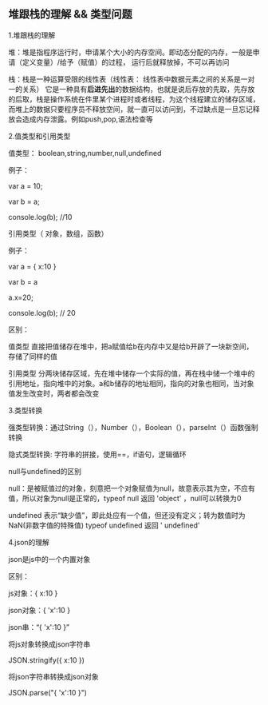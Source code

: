 ## 堆跟栈的理解 && 类型问题

1.堆跟栈的理解

堆：堆是指程序运行时，申请某个大小的内存空间。即动态分配的内存，一般是申请（定义变量）/给予（赋值）的过程， 运行后就释放掉，不可以再访问

栈：栈是一种运算受限的线性表（线性表： 线性表中数据元素之间的关系是一对一的关系） 它是一种具有**后进先出**的数据结构，也就是说后存放的先取，先存放的后取，栈是操作系统在件里某个进程时或者线程，为这个线程建立的储存区域， 而堆上的数据只要程序员不释放空间，就一直可以访问到，不过缺点是一旦忘记释放会造成内存泄露。例如push,pop,语法检查等

2.值类型和引用类型

值类型： boolean,string,number,null,undefined

例子：

var a = 10;

var b = a;

console.log(b); //10

引用类型（ 对象，数组，函数）

例子：

var a = { x:10 }

var b = a

a.x=20;

console.log(b); // 20

区别：

值类型 直接把值储存在堆中，把a赋值给b在内存中又是给b开辟了一块新空间，存储了同样的值

引用类型 分两块储存区域，先在堆中储存一个实际的值，再在栈中储一个堆中的引用地址，指向堆中的对象。a和b储存的地址相同，指向的对象也相同，当对象值发生改变时，两者都会改变

3.类型转换

 强类型转换：通过String（），Number（），Boolean（），parseInt（）函数强制转换

 隐式类型转换: 字符串的拼接，使用==，if语句，逻辑循环

  null与undefined的区别

   null：是被赋值过的对象，刻意把一个对象赋值为null，故意表示其为空，不应有值，所以对象为null是正常的，typeof null 返回 'object'    ，null可以转换为0

   undefined 表示“缺少值”，即此处应有一个值，但还没有定义；转为数值时为NaN(非数字值的特殊值) typeof undefined 返回 '    undefined'

4.json的理解

json是js中的一个内置对象

区别：

js对象：{ x:10 }

json对象：{ 'x':10 }

json串：“{ 'x':10 }”

将js对象转换成json字符串

JSON.stringify({ x:10 })

将json字符串转换成json对象

JSON.parse("{ 'x':10 }")